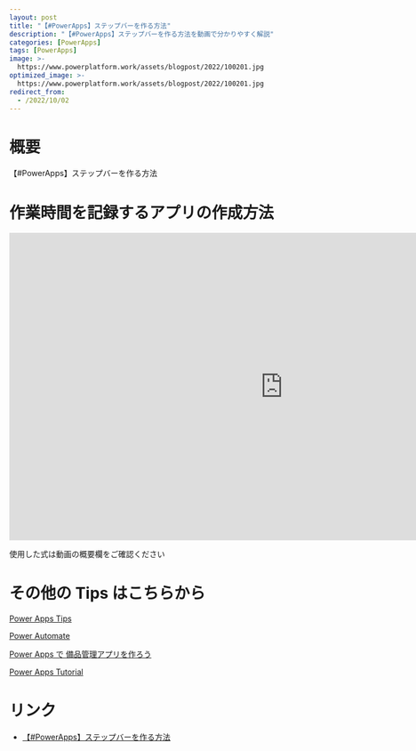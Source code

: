 ```yaml
---
layout: post
title: "【#PowerApps】ステップバーを作る方法"
description: "【#PowerApps】ステップバーを作る方法を動画で分かりやすく解説"
categories: [PowerApps]
tags: [PowerApps]
image: >-
  https://www.powerplatform.work/assets/blogpost/2022/100201.jpg
optimized_image: >-
  https://www.powerplatform.work/assets/blogpost/2022/100201.jpg
redirect_from:
  - /2022/10/02
---
```



#  概要

【#PowerApps】ステップバーを作る方法


# 作業時間を記録するアプリの作成方法

<iframe width="983" height="553" src="https://www.youtube.com/embed/5UfQ-EZ0hXY" title="YouTube video player" frameborder="0" allow="accelerometer; autoplay; clipboard-write; encrypted-media; gyroscope; picture-in-picture" allowfullscreen></iframe>


使用した式は動画の概要欄をご確認ください


# その他の Tips はこちらから

[Power Apps Tips](https://www.youtube.com/watch?v=VrAQf3JQ7yM&list=PLVhFi1fb3DqakSLVMn22DDcySXh9jtzi- )


[Power Automate](https://www.youtube.com/watch?v=-YnJYT0ASEM&list=PLVhFi1fb3Dqbzic6GieqnLFgD3aTj-eHA)


[Power Apps で 備品管理アプリを作ろう](https://www.youtube.com/playlist?list=PLVhFi1fb3DqZM3HKb8Hea6XEL96990Fyn)


[Power Apps Tutorial](https://www.youtube.com/playlist?list=PLVhFi1fb3DqalxpL974VvAJvV4iWoSbe_)


# リンク


- [【#PowerApps】ステップバーを作る方法](https://www.youtube.com/watch?v=5UfQ-EZ0hXY)

